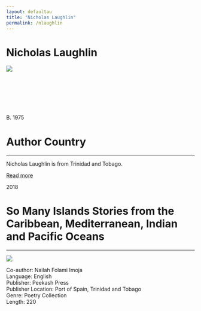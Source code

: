 ```yaml
---
layout: defaultau
title: "Nicholas Laughlin"
permalink: /nlaughlin
---
```

<!-- partial:index.partial.html -->
<div class="content">
    <h1>Nicholas Laughlin</h1>
    <div class="quote">
        <div><img src="https://sta.uwi.edu/conferences/17/literature/images/nicholas%20at%20alice%20yard.jpg" class="logo"></div>
    </div>
    <div class="timeline">
        <div style="padding-bottom:100px;"></div>
        <div class="block">
            <div class="date right"><p class="right">B. 1975</p></div>
            <div class="dot"></div>
            <div class="left first">
            <div class="author_country">
                <h1>Author Country</h1><hr>
          <div class="aclocation">   <p>Nicholas Laughlin is from Trinidad and Tobago.</a></p></div>
              <div class="acreadmore">   <a href="https://en.wikipedia.org/wiki/Nicholas_Laughlin" target="_blank">Read more</a></div>
            </div>
            </div>
        </div>
        <div class="block">
            <div class="date left"><p class="left">2018</p></div>
            <div class="dot"></div>
            <div class="right">
                <h1>So Many Islands Stories from the Caribbean, Mediterranean, Indian and Pacific Oceans</h1><hr>
                <p><img src="https://images-na.ssl-images-amazon.com/images/I/612kdNYsNLL.jpg"></p>
                <p>
                Co-author: Nailah Folami Imoja<br/>
                Language: English<br>
                Publisher: Peekash Press<br>
                Publisher Location: Port of Spain, Trinidad and Tobago<br>
                Genre: Poetry Collection<br>
                Length: 220<br>
                </p>
            </div>
        </div>


</div>
<!-- partial -->
  <script src='https://cdnjs.cloudflare.com/ajax/libs/jquery/3.1.1/jquery.min.js'></script><script  src="assets/js/authorscript.js"></script>
